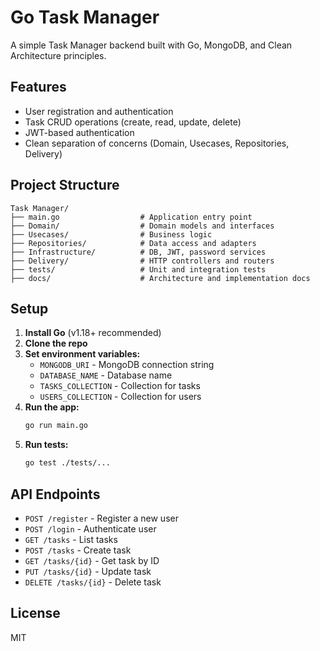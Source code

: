 # Go Task Manager

A simple Task Manager backend built with Go, MongoDB, and Clean Architecture principles.

## Features
- User registration and authentication
- Task CRUD operations (create, read, update, delete)
- JWT-based authentication
- Clean separation of concerns (Domain, Usecases, Repositories, Delivery)

## Project Structure

```
Task Manager/
├── main.go                  # Application entry point
├── Domain/                  # Domain models and interfaces
├── Usecases/                # Business logic
├── Repositories/            # Data access and adapters
├── Infrastructure/          # DB, JWT, password services
├── Delivery/                # HTTP controllers and routers
├── tests/                   # Unit and integration tests
├── docs/                    # Architecture and implementation docs
```

## Setup
1. **Install Go** (v1.18+ recommended)
2. **Clone the repo**
3. **Set environment variables:**
   - `MONGODB_URI` - MongoDB connection string
   - `DATABASE_NAME` - Database name
   - `TASKS_COLLECTION` - Collection for tasks
   - `USERS_COLLECTION` - Collection for users
4. **Run the app:**
   ```bash
   go run main.go
   ```
5. **Run tests:**
   ```bash
   go test ./tests/...
   ```

## API Endpoints
- `POST /register` - Register a new user
- `POST /login` - Authenticate user
- `GET /tasks` - List tasks
- `POST /tasks` - Create task
- `GET /tasks/{id}` - Get task by ID
- `PUT /tasks/{id}` - Update task
- `DELETE /tasks/{id}` - Delete task

## License
MIT
